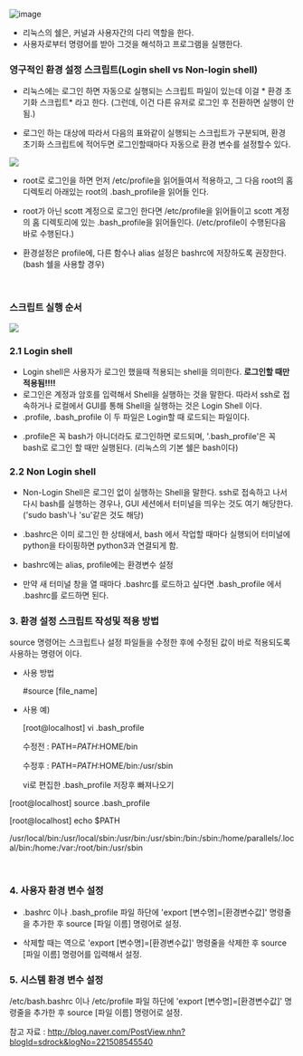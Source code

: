 
![image](https://user-images.githubusercontent.com/15938354/145309448-3b64fde1-978b-4922-a2e3-bdd25ed3e399.png)

- 리눅스의 쉘은, 커널과 사용자간의 다리 역할을 한다.
- 사용자로부터 명령어를 받아 그것을 해석하고 프로그램을 실행한다.

### 영구적인 환경 설정 스크립트(​Login shell vs Non-login shell)



- 리눅스에는 로그인 하면 자동으로 실행되는 스크립트 파일이 있는데 이걸 * 환경 초기화 스크립트* 라고 한다. 
(그런데, 이건 다른 유저로 로그인 후 전환하면 실행이 안 됨.)

- 로그인 하는 대상에 따라서 다음의 표와같이 실행되는 스크립트가 구분되며,  환경 초기화 스크립트에  적어두면 로그인할때마다 자동으로 환경 변수를 설정할수 있다.

![](https://images.velog.io/images/sandartchip/post/c91989fb-0586-449c-ac93-a6eb40d4940f/image.png)
 

- root로 로그인을 하면 먼저 /etc/profile을 읽어들여서 적용하고, 그 다음 root의 홈 디렉토리 아래있는 root의 .bash_profile을 읽어들  인다. 

- root가 아닌 scott 계정으로 로그인 한다면 /etc/profile을 읽어들이고 scott 계정의 홈 디렉토리에 있는 .bash_profile을 읽어들인다. 
(/etc/profile이 수행된다음 바로 수행된다.)

- 환경설정은 profile에, 다른 함수나 alias 설정은 bashrc에 저장하도록 권장한다. (bash 쉘을 사용할 경우)


​
### 스크립트 실행 순서

![](https://images.velog.io/images/sandartchip/post/697aecd9-2513-4243-b1e7-f8a792fbfe89/%EC%8A%A4%ED%81%AC%EB%A6%BD%ED%8A%B8.png)
  ### 2.1 Login shell
   - Login shell은 사용자가 로그인 했을때 적용되는 shell을 의미한다. **로그인할 때만 적용됨!!!!**
   - 로그인은 계정과 암호를 입력해서 Shell을 실행하는 것을 말한다. 따라서 ssh로 접속하거나 로컬에서 GUI를 통해 Shell을 실행하는 것은 Login Shell 이다.
   - .profile, .bash_profile 이 두 파일은 Login할 때 로드되는 파일이다. 
   
   * .profile은 꼭 bash가 아니더라도 로그인하면 로드되며, '.bash_profile'은 꼭 bash로 로그인 할 때만 실행된다. (리눅스의 기본 쉘은 bash이다)


   ### 2.2 Non Login shell
    
   - Non-Login Shell은 로그인 없이 실행하는 Shell을 말한다. ssh로 접속하고 나서 다시 bash를 실행하는 경우나,    GUI 세션에서 터미널을 띄우는 것도 여기 해당한다. ('sudo bash'나  'su'같은 것도 해당)

   - ​.bashrc은 이미 로그인 한 상태에서, bash 에서 작업할 때마다 실행되어 터미널에 python을 타이핑하면 python3과 연결되게 함.
   - bashrc에는 alias, profile에는 환경변수 설정

   * 만약 새 터미널 창을 열 때마다 .bashrc를 로드하고 싶다면 .bash_profile 에서 .bashrc를 로드하면 된다.


### 3. 환경 설정 스크립트 작성및 적용 방법

  source 명령어는 스크립트나 설정 파일들을 수정한 후에 수정된 값이 바로 적용되도록 사용하는 명령어 이다.

 - 사용 방법 

   #source [file_name]



 - 사용 예)  

   [root@localhost] vi .bash_profile

   수정전 : PATH=$PATH:$HOME/bin 

   수정후 : PATH=$PATH:$HOME/bin:/usr/sbin  

   vi로 편집한 .bash_profile 저장후 빠져나오기


  [root@localhost] source .bash_profile

  [root@localhost] echo $PATH

   /usr/local/bin:/usr/local/sbin:/usr/bin:/usr/sbin:/bin:/sbin:/home/parallels/.local/bin:/home:/var:/root/bin:/usr/sbin

​

### 4. 사용자 환경 변수 설정

- .bashrc 이나 .bash_profile 파일 하단에 'export [변수명]=[환경변수값]' 명령줄을 추가한 후 source [파일 이름] 명령어로 설정.

- 삭제할 때는 역으로 'export [변수명]=[환경변수값]' 명령줄을 삭제한 후 source [파일 이름] 명령어를 입력해서 설정.



### 5. 시스템 환경 변수 설정

/etc/bash.bashrc 이나 /etc/profile 파일 하단에 'export [변수명]=[환경변수값]' 명령줄을 추가한 후 source [파일 이름] 명령어로  설정.

 

참고 자료 : http://blog.naver.com/PostView.nhn?blogId=sdrock&logNo=221508545540 
